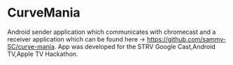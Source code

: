 # CurveMania

Android sender application which communicates with chromecast and a receiver application which can be found here -> https://github.com/sammy-SC/curve-mania. App was developed for the STRV Google Cast,Android TV,Apple TV Hackathon.

 
